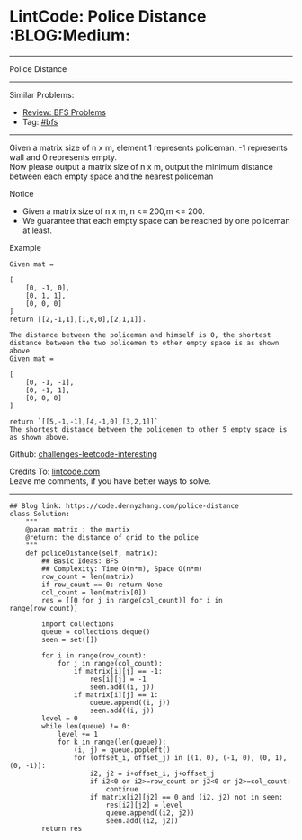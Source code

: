 # LintCode: Police Distance     :BLOG:Medium:


---

Police Distance  

---

Similar Problems:  
-   [Review: BFS Problems](https://code.dennyzhang.com/review-bfs)
-   Tag: [#bfs](https://code.dennyzhang.com/tag/bfs)

---

Given a matrix size of n x m, element 1 represents policeman, -1 represents wall and 0 represents empty.  
Now please output a matrix size of n x m, output the minimum distance between each empty space and the nearest policeman  

Notice  
-   Given a matrix size of n x m, n <= 200,m <= 200.
-   We guarantee that each empty space can be reached by one policeman at least.

Example  

    Given mat =
    
    [
        [0, -1, 0],
        [0, 1, 1],
        [0, 0, 0]
    ]
    return [[2,-1,1],[1,0,0],[2,1,1]].

    The distance between the policeman and himself is 0, the shortest distance between the two policemen to other empty space is as shown above
    Given mat =
    
    [
        [0, -1, -1],
        [0, -1, 1],
        [0, 0, 0]
    ]
    
    return `[[5,-1,-1],[4,-1,0],[3,2,1]]`
    The shortest distance between the policemen to other 5 empty space is as shown above.

Github: [challenges-leetcode-interesting](https://github.com/DennyZhang/challenges-leetcode-interesting/tree/master/police-distance)  

Credits To: [lintcode.com](http://www.lintcode.com/en/problem/police-distance/)  
Leave me comments, if you have better ways to solve.  

---

    ## Blog link: https://code.dennyzhang.com/police-distance
    class Solution:
        """
        @param matrix : the martix
        @return: the distance of grid to the police
        """
        def policeDistance(self, matrix):
            ## Basic Ideas: BFS
            ## Complexity: Time O(n*m), Space O(n*m)
            row_count = len(matrix)
            if row_count == 0: return None
            col_count = len(matrix[0])
            res = [[0 for j in range(col_count)] for i in range(row_count)]
    
            import collections
            queue = collections.deque()
            seen = set([])
    
            for i in range(row_count):
                for j in range(col_count):
                    if matrix[i][j] == -1:
                        res[i][j] = -1
                        seen.add((i, j))
                    if matrix[i][j] == 1:
                        queue.append((i, j))
                        seen.add((i, j))
            level = 0
            while len(queue) != 0:
                level += 1
                for k in range(len(queue)):
                    (i, j) = queue.popleft()
                    for (offset_i, offset_j) in [(1, 0), (-1, 0), (0, 1), (0, -1)]:
                        i2, j2 = i+offset_i, j+offset_j
                        if i2<0 or i2>=row_count or j2<0 or j2>=col_count:
                            continue
                        if matrix[i2][j2] == 0 and (i2, j2) not in seen:
                            res[i2][j2] = level
                            queue.append((i2, j2))
                            seen.add((i2, j2))
            return res